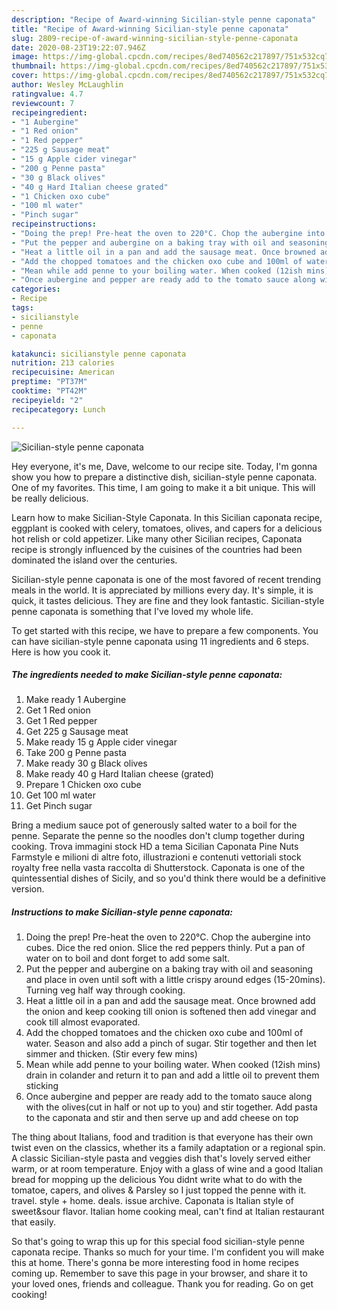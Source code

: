 ```yaml
---
description: "Recipe of Award-winning Sicilian-style penne caponata"
title: "Recipe of Award-winning Sicilian-style penne caponata"
slug: 2809-recipe-of-award-winning-sicilian-style-penne-caponata
date: 2020-08-23T19:22:07.946Z
image: https://img-global.cpcdn.com/recipes/8ed740562c217897/751x532cq70/sicilian-style-penne-caponata-recipe-main-photo.jpg
thumbnail: https://img-global.cpcdn.com/recipes/8ed740562c217897/751x532cq70/sicilian-style-penne-caponata-recipe-main-photo.jpg
cover: https://img-global.cpcdn.com/recipes/8ed740562c217897/751x532cq70/sicilian-style-penne-caponata-recipe-main-photo.jpg
author: Wesley McLaughlin
ratingvalue: 4.7
reviewcount: 7
recipeingredient:
- "1 Aubergine"
- "1 Red onion"
- "1 Red pepper"
- "225 g Sausage meat"
- "15 g Apple cider vinegar"
- "200 g Penne pasta"
- "30 g Black olives"
- "40 g Hard Italian cheese grated"
- "1 Chicken oxo cube"
- "100 ml water"
- "Pinch sugar"
recipeinstructions:
- "Doing the prep! Pre-heat the oven to 220°C. Chop the aubergine into cubes. Dice the red onion. Slice the red peppers thinly. Put a pan of water on to boil and dont forget to add some salt."
- "Put the pepper and aubergine on a baking tray with oil and seasoning and place in oven until soft with a little crispy around edges (15-20mins). Turning veg half way through cooking."
- "Heat a little oil in a pan and add the sausage meat. Once browned add the onion and keep cooking till onion is softened then add vinegar and cook till almost evaporated."
- "Add the chopped tomatoes and the chicken oxo cube and 100ml of water. Season and also add a pinch of sugar. Stir together and then let simmer and thicken. (Stir every few mins)"
- "Mean while add penne to your boiling water. When cooked (12ish mins) drain in colander and return it to pan and add a little oil to prevent them sticking"
- "Once aubergine and pepper are ready add to the tomato sauce along with the olives(cut in half or not up to you) and stir together. Add pasta to the caponata and stir and then serve up and add cheese on top"
categories:
- Recipe
tags:
- sicilianstyle
- penne
- caponata

katakunci: sicilianstyle penne caponata 
nutrition: 213 calories
recipecuisine: American
preptime: "PT37M"
cooktime: "PT42M"
recipeyield: "2"
recipecategory: Lunch

---
```



![Sicilian-style penne caponata](https://img-global.cpcdn.com/recipes/8ed740562c217897/751x532cq70/sicilian-style-penne-caponata-recipe-main-photo.jpg)

Hey everyone, it's me, Dave, welcome to our recipe site. Today, I'm gonna show you how to prepare a distinctive dish, sicilian-style penne caponata. One of my favorites. This time, I am going to make it a bit unique. This will be really delicious.

Learn how to make Sicilian-Style Caponata. In this Sicilian caponata recipe, eggplant is cooked with celery, tomatoes, olives, and capers for a delicious hot relish or cold appetizer. Like many other Sicilian recipes, Caponata recipe is strongly influenced by the cuisines of the countries had been dominated the island over the centuries.

Sicilian-style penne caponata is one of the most favored of recent trending meals in the world. It is appreciated by millions every day. It's simple, it is quick, it tastes delicious. They are fine and they look fantastic. Sicilian-style penne caponata is something that I've loved my whole life.


To get started with this recipe, we have to prepare a few components. You can have sicilian-style penne caponata using 11 ingredients and 6 steps. Here is how you cook it.

<!--inarticleads1-->

##### The ingredients needed to make Sicilian-style penne caponata:

1. Make ready 1 Aubergine
1. Get 1 Red onion
1. Get 1 Red pepper
1. Get 225 g Sausage meat
1. Make ready 15 g Apple cider vinegar
1. Take 200 g Penne pasta
1. Make ready 30 g Black olives
1. Make ready 40 g Hard Italian cheese (grated)
1. Prepare 1 Chicken oxo cube
1. Get 100 ml water
1. Get Pinch sugar


Bring a medium sauce pot of generously salted water to a boil for the penne. Separate the penne so the noodles don&#39;t clump together during cooking. Trova immagini stock HD a tema Sicilian Caponata Pine Nuts Farmstyle e milioni di altre foto, illustrazioni e contenuti vettoriali stock royalty free nella vasta raccolta di Shutterstock. Caponata is one of the quintessential dishes of Sicily, and so you&#39;d think there would be a definitive version. 

<!--inarticleads2-->

##### Instructions to make Sicilian-style penne caponata:

1. Doing the prep! Pre-heat the oven to 220°C. Chop the aubergine into cubes. Dice the red onion. Slice the red peppers thinly. Put a pan of water on to boil and dont forget to add some salt.
1. Put the pepper and aubergine on a baking tray with oil and seasoning and place in oven until soft with a little crispy around edges (15-20mins). Turning veg half way through cooking.
1. Heat a little oil in a pan and add the sausage meat. Once browned add the onion and keep cooking till onion is softened then add vinegar and cook till almost evaporated.
1. Add the chopped tomatoes and the chicken oxo cube and 100ml of water. Season and also add a pinch of sugar. Stir together and then let simmer and thicken. (Stir every few mins)
1. Mean while add penne to your boiling water. When cooked (12ish mins) drain in colander and return it to pan and add a little oil to prevent them sticking
1. Once aubergine and pepper are ready add to the tomato sauce along with the olives(cut in half or not up to you) and stir together. Add pasta to the caponata and stir and then serve up and add cheese on top


The thing about Italians, food and tradition is that everyone has their own twist even on the classics, whether its a family adaptation or a regional spin. A classic Sicilian-style pasta and veggies dish that&#39;s lovely served either warm, or at room temperature. Enjoy with a glass of wine and a good Italian bread for mopping up the delicious You didnt write what to do with the tomatoe, capers, and olives &amp; Parsley so I just topped the penne with it. travel. style + home. deals. issue archive. Caponata is Italian style of sweet&amp;sour flavor. Italian home cooking meal, can&#39;t find at Italian restaurant that easily. 

So that's going to wrap this up for this special food sicilian-style penne caponata recipe. Thanks so much for your time. I'm confident you will make this at home. There's gonna be more interesting food in home recipes coming up. Remember to save this page in your browser, and share it to your loved ones, friends and colleague. Thank you for reading. Go on get cooking!
